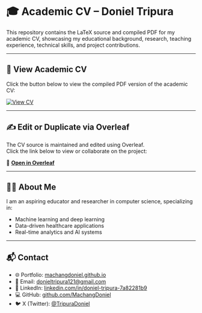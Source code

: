 # 🎓 Academic CV – Doniel Tripura

This repository contains the LaTeX source and compiled PDF for my academic CV, showcasing my educational background, research, teaching experience, technical skills, and project contributions.

---

## 📄 View Academic CV

Click the button below to view the compiled PDF version of the academic CV:

[![View CV](https://img.shields.io/badge/View-Academic_CV-blue?style=for-the-badge&logo=adobeacrobatreader&logoColor=white)](./Academic_CV.pdf)

---

## ✍️ Edit or Duplicate via Overleaf

The CV source is maintained and edited using Overleaf.  
Click the link below to view or collaborate on the project:

🔗 **[Open in Overleaf](https://www.overleaf.com/project/67c8466ab6690519b41e534e)**

---

## 👨‍🏫 About Me

I am an aspiring educator and researcher in computer science, specializing in:
- Machine learning and deep learning
- Data-driven healthcare applications
- Real-time analytics and AI systems

---

## 📬 Contact

- 🌐 Portfolio: [machangdoniel.github.io](https://machangdoniel.github.io)
- 📧 Email: [donieltripura121@gmail.com](mailto:donieltripura121@gmail.com)
- 💼 LinkedIn: [linkedin.com/in/doniel-tripura-7a82281b9](https://linkedin.com/in/doniel-tripura-7a82281b9)
- 💻 GitHub: [github.com/MachangDoniel](https://github.com/MachangDoniel)
- 🐦 X (Twitter): [@TripuraDoniel](https://x.com/TripuraDoniel)
